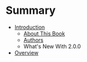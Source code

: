 # Summary

* [Introduction](README.md)
   * [About This Book](introduction/about_this_book.md)
   * [Authors](introduction/authors.md)
   * What's New With 2.0.0
* [Overview](overview/overview.md)

